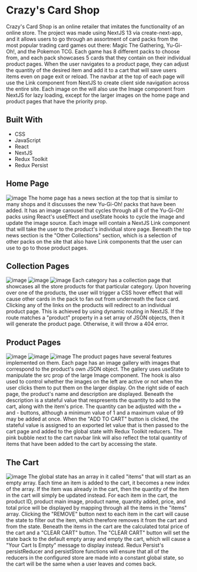 # Crazy's Card Shop 

Crazy's Card Shop is an online retailer that imitates the functionality of an online store. The project was made using NextJS 13 via create-next-app, and it allows users to go through an assortment of card packs from the most popular trading card games out there: Magic The Gathering, Yu-Gi-Oh!, and the Pokemon TCG. Each game has 8 different packs to choose from, and each pack showcases 5 cards that they contain on their individual product pages. When the user navigates to a product page, they can adjust the quantity of the desired item and add it to a cart that will save users items even on page exit or reload. The navbar at the top of each page will use the Link component from NextJS to create client side navigation across the entire site. Each image on the will also use the Image component from NextJS for lazy loading, except for the larger images on the home page and product pages that have the priority prop.

## Built With 
  * CSS
  * JavaScript
  * React
  * NextJS
  * Redux Toolkit
  * Redux Persist

## Home Page 
![image](https://github.com/fletchcoder/Crazys-Card-Shop/assets/131314453/8dd00427-7aca-44dc-ac00-f3e44d7d664a)
The home page has a news section at the top that is similar to many shops and it discusses the new Yu-Gi-Oh! packs that have been added. It has an image carousel that cycles through all 8 of the Yu-Gi-Oh! packs using React's useEffect and useState hooks to cycle the image and update the image source. Each image will contain a NextJS Link component that will take the user to the product's individual store page. Beneath the top news section is the "Other Collections" section, which is a selection of other packs on the site that also have Link components that the user can use to go to those product pages.

## Collection Pages 
![image](https://github.com/fletchcoder/Crazys-Card-Shop/assets/131314453/0d068bbd-bade-4195-a456-0729a9a63fc2)
![image](https://github.com/fletchcoder/Crazys-Card-Shop/assets/131314453/5b5e2294-4b54-4a16-8d8e-313a5a380d03)
![image](https://github.com/fletchcoder/Crazys-Card-Shop/assets/131314453/4c4dc2fd-24a8-4975-9053-92dee6b09640)
Each category has a collection page that showcases all the store products for that particular category. Upon hovering over one of the products, the user will trigger a CSS hover effect that will cause other cards in the pack to fan out from underneath the face card. Clicking any of the links on the products will redirect to an individual product page. This is achieved by using dynamic routing in NextJS. If the route matches a "product" property in a set array of JSON objects, then it will generate the product page. Otherwise, it will throw a 404 error.

## Product Pages 
![image](https://github.com/fletchcoder/Crazys-Card-Shop/assets/131314453/3f670313-b371-451a-87f8-35f6bc82f0b6)
![image](https://github.com/fletchcoder/Crazys-Card-Shop/assets/131314453/5dcaa311-dcc6-4b3c-9441-1915c5bca427)
![image](https://github.com/fletchcoder/Crazys-Card-Shop/assets/131314453/35b1058b-5e78-4d36-8e27-bd0890cc3a15)
The product pages have several features implemented on them. Each page has an image gallery with images that correspond to the product's own JSON object. The gallery uses useState to manipulate the src prop of the large Image component. The hook is also used to control whether the images on the left are active or not when the user clicks them to put them on the larger display. On the right side of each page, the product's name and description are displayed. Beneath the description is a stateful value that respresents the quantity to add to the cart, along with the item's price. The quantity can be adjusted with the + and - buttons, although a minimum value of 1 and a maximum value of 99 may be added at once. When the "ADD TO CART" button is clicked, the stateful value is assigned to an exported let value that is then passed to the cart page and added to the global state with Redux Toolkit reducers. The pink bubble next to the cart navbar link will also reflect the total quantity of items that have been added to the cart by accessing the state.

## The Cart
![image](https://github.com/fletchcoder/Crazys-Card-Shop/assets/131314453/cc7c595b-f4f1-470e-a589-72510b54047e)
The global state has an array in it called "items" that will start as an empty array. Each time an item is added to the cart, it becomes a new index of the array. If the item was already in the cart, then the quantity of the item in the cart will simply be updated instead. For each item in the cart, the product ID, product main image, product name, quantity added, price, and total price will be displayed by mapping through all the items in the "items" array. Clicking the "REMOVE" button next to each item in the cart will cause the state to filter out the item, which therefore removes it from the cart and from the state. Beneath the items in the cart are the calculated total price of the cart and a "CLEAR CART" button. The "CLEAR CART" button will set the state back to the default empty array and empty the cart, which will cause a "Your Cart Is Empty" message to display instead. Redux Persist's persistReducer and persistStore functions will ensure that all of the reducers in the configured store are made into a constant global state, so the cart will be the same when a user leaves and comes back.



 
